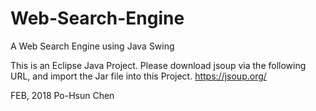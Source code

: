 # Web-Search-Engine
A Web Search Engine using Java Swing

This is an Eclipse Java Project.
Please download jsoup via the following URL, and import the Jar file into this Project.
https://jsoup.org/

FEB, 2018
Po-Hsun Chen

